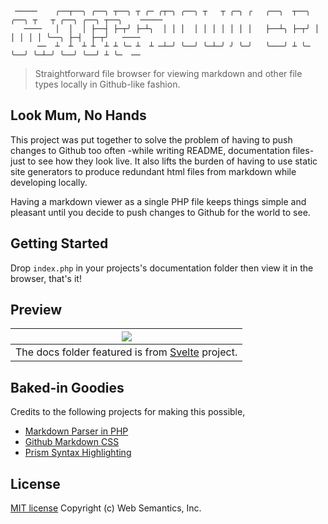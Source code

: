 ```
 ─────    ╭──┬──╮ ╭──╮ ┬──╮ ┬ ╭─ ╭┬─╮ ╭──╮ ┬   ┬ ╭─╮ ╭   ╭──╮  ┬──╮ ╭──╮ ┬   ┬ ╭──╮ ╭──╮ ┬──╮    ─────
   ────   │  │  │ ├──┤ ├─┬╯ ├─┴╮  │ │ │  │ │ │ │ │ │ │   ├──┴╮ ├─┬╯ │  │ │ │ │ ╰──╮ ├─┤  ├─┬╯   ────
      ──  ┴  ┴  ┴ ┴  ┴ ┴ ╰─ ┴  ┴ ─┴─╯ ╰──╯ ╰─┴─╯ ╯ ╰─╯   ╰───╯ ┴ ╰─ ╰──╯ ╰─┴─╯ ╰──╯ ╰──╯ ┴ ╰─  ──
```
> Straightforward file browser for viewing markdown and other file types locally in Github-like fashion.

## Look Mum, No Hands

This project was put together to solve the problem of having to push changes to Github too often -while writing README, documentation files- just to see how they look live. It also lifts the burden of having to use static site generators to produce redundant html files from markdown while developing locally. 

Having a markdown viewer as a single PHP file keeps things simple and pleasant until you decide to push changes to Github for the world to see. 

## Getting Started

Drop `index.php` in your projects's documentation folder then view it in the browser, that's it!

## Preview

| ![](https://github.com/websemantics/markdown-browser/raw/master/preview.gif)        |
| ------------- |
| The docs folder featured is from [Svelte](https://github.com/sveltejs/svelte) project.      |

## Baked-in Goodies

Credits to the following projects for making this possible,

- [Markdown Parser in PHP](https://github.com/erusev/parsedown)
- [Github Markdown CSS](https://github.com/sindresorhus/github-markdown-css)
- [Prism Syntax Highlighting](https://github.com/PrismJS/prism)

## License

[MIT license](http://opensource.org/licenses/mit-license.php) Copyright (c) Web Semantics, Inc.